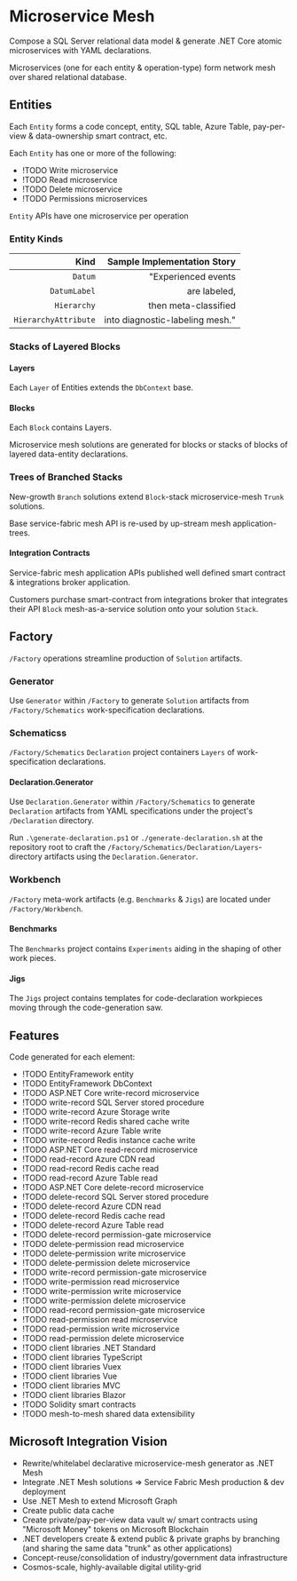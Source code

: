 # Microservice Mesh

Compose a SQL Server relational data model & generate .NET Core atomic microservices with YAML declarations.

Microservices (one for each entity & operation-type) form network mesh over shared relational database.

## Entities

Each `Entity` forms a code concept, entity, SQL table, Azure Table, pay-per-view & data-ownership smart contract, etc.

Each `Entity` has one or more of the following:
  - !TODO Write microservice
  - !TODO Read microservice
  - !TODO Delete microservice
  - !TODO Permissions microservices

`Entity` APIs have one microservice per operation

### Entity Kinds

| Kind                 | Sample Implementation Story     |
| --------------------:| -------------------------------:|
| `Datum`              | "Experienced events             |
| `DatumLabel`         | are labeled,                    |
| `Hierarchy`          | then meta-classified            |
| `HierarchyAttribute` | into diagnostic-labeling mesh." |

### Stacks of Layered Blocks

#### Layers

Each `Layer` of Entities extends the `DbContext` base.

#### Blocks

Each `Block` contains Layers.

Microservice mesh solutions are generated for blocks or stacks of blocks of layered data-entity declarations.

### Trees of Branched Stacks

New-growth `Branch` solutions extend `Block`-stack microservice-mesh `Trunk` solutions.

Base service-fabric mesh API is re-used by up-stream mesh application-trees.

#### Integration Contracts

Service-fabric mesh application APIs published well defined smart contract & integrations broker application.

Customers purchase smart-contract from integrations broker that integrates their API `Block` mesh-as-a-service solution onto your solution `Stack`.

## Factory

`/Factory` operations streamline production of `Solution` artifacts.

### Generator

Use `Generator` within `/Factory` to generate `Solution` artifacts from `/Factory/Schematics` work-specification declarations.

### Schematicss

`/Factory/Schematics` `Declaration` project containers `Layers` of work-specification declarations.

#### Declaration.Generator

Use `Declaration.Generator` within `/Factory/Schematics` to generate `Declaration` artifacts from YAML specifications under the project's `/Declaration` directory.

Run `.\generate-declaration.ps1` or `./generate-declaration.sh` at the repository root to craft the `/Factory/Schematics/Declaration/Layers`-directory artifacts using the `Declaration.Generator`.

### Workbench

`/Factory` meta-work artifacts (e.g. `Benchmarks` & `Jigs`) are located under `/Factory/Workbench`.

#### Benchmarks

The `Benchmarks` project contains `Experiments` aiding in the shaping of other work pieces.

#### Jigs

The `Jigs` project contains templates for code-declaration workpieces moving through the code-generation saw.

## Features

Code generated for each element:
  - !TODO EntityFramework entity
  - !TODO EntityFramework DbContext
  - !TODO ASP.NET Core write-record microservice
  - !TODO write-record SQL Server stored procedure
  - !TODO write-record Azure Storage write
  - !TODO write-record Redis shared cache write
  - !TODO write-record Azure Table write
  - !TODO write-record Redis instance cache write
  - !TODO ASP.NET Core read-record microservice
  - !TODO read-record Azure CDN read
  - !TODO read-record Redis cache read
  - !TODO read-record Azure Table read
  - !TODO ASP.NET Core delete-record microservice
  - !TODO delete-record SQL Server stored procedure
  - !TODO delete-record Azure CDN read
  - !TODO delete-record Redis cache read
  - !TODO delete-record Azure Table read
  - !TODO delete-record permission-gate microservice
  - !TODO delete-permission read microservice
  - !TODO delete-permission write microservice
  - !TODO delete-permission delete microservice
  - !TODO write-record permission-gate microservice
  - !TODO write-permission read microservice
  - !TODO write-permission write microservice
  - !TODO write-permission delete microservice
  - !TODO read-record permission-gate microservice
  - !TODO read-permission read microservice
  - !TODO read-permission write microservice
  - !TODO read-permission delete microservice
  - !TODO client libraries .NET Standard
  - !TODO client libraries TypeScript
  - !TODO client libraries Vuex
  - !TODO client libraries Vue
  - !TODO client libraries MVC
  - !TODO client libraries Blazor
  - !TODO Solidity smart contracts
  - !TODO mesh-to-mesh shared data extensibility

## Microsoft Integration Vision 

  - Rewrite/whitelabel declarative microservice-mesh generator as .NET Mesh
  - Integrate .NET Mesh solutions => Service Fabric Mesh production & dev deployment
  - Use .NET Mesh to extend Microsoft Graph
  - Create public data cache
  - Create private/pay-per-view data vault w/ smart contracts using "Microsoft Money" tokens on Microsoft Blockchain
  - .NET developers create & extend public & private graphs by branching (and sharing the same data "trunk" as other applications)
  - Concept-reuse/consolidation of industry/government data infrastructure
  - Cosmos-scale, highly-available digital utility-grid
